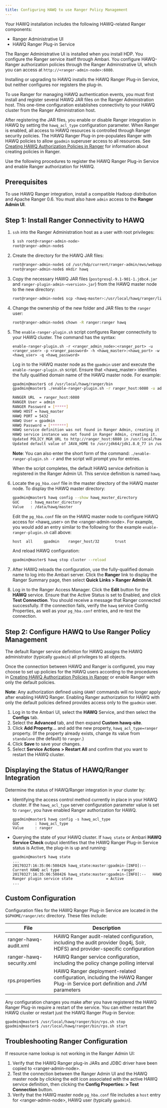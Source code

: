 ```yaml
---
title: Configuring HAWQ to use Ranger Policy Management
---
```


<!--
Licensed to the Apache Software Foundation (ASF) under one
or more contributor license agreements.  See the NOTICE file
distributed with this work for additional information
regarding copyright ownership.  The ASF licenses this file
to you under the Apache License, Version 2.0 (the
"License"); you may not use this file except in compliance
with the License.  You may obtain a copy of the License at

  http://www.apache.org/licenses/LICENSE-2.0

Unless required by applicable law or agreed to in writing,
software distributed under the License is distributed on an
"AS IS" BASIS, WITHOUT WARRANTIES OR CONDITIONS OF ANY
KIND, either express or implied.  See the License for the
specific language governing permissions and limitations
under the License.
-->

Your HAWQ installation includes the following HAWQ-related Ranger components:

- Ranger Administrative UI
- HAWQ Ranger Plug-in Service

The Ranger Administrative UI is installed when you install HDP. You configure the Ranger service itself through Ambari. You configure HAWQ-Ranger authorization policies through the Ranger Administrative UI, which you can access at `http://<ranger-admin-node>:6080`. 

Installing or upgrading to HAWQ installs the HAWQ Ranger Plug-in Service, but neither configures nor registers the plug-in.  

To use Ranger for managing HAWQ authentication events, you must first install and register several HAWQ JAR files on the Ranger Administration host. This one-time configuration establishes connectivity to your HAWQ cluster from the Ranger Administration host. 

After registering the JAR files, you enable or disable Ranger integration in HAWQ by setting the `hawq_acl_type` configuration parameter. When Ranger is enabled, all access to HAWQ resources is controlled through Ranger security policies. The HAWQ Ranger Plug-in pre-populates Ranger with HAWQ policies to allow `gpadmin` superuser access to all resources. See [Creating HAWQ Authorization Policies in Ranger](ranger-policy-creation.html) for information about creating policies in Ranger.

Use the following procedures to register the HAWQ Ranger Plug-in Service and enable Ranger authorization for HAWQ.

## Prerequisites<a id="prereq"></a>
To use HAWQ Ranger integration, install a compatible Hadoop distribution and Apache Ranger 0.6. You must also have `admin` access to the **Ranger Admin UI**.

## Step 1: Install Ranger Connectivity to HAWQ<a id="jar"></a>
1. `ssh` into the Ranger Administration host as a user with root privileges:

    ``` bash
    $ ssh root@<ranger-admin-node>
    root@ranger-admin-node$ 
    ```
2. Create the directory for the HAWQ JAR files:

    ``` bash
    root@ranger-admin-node$ cd /usr/hdp/current/ranger-admin/ews/webapp/WEB-INF/classes/ranger-plugins
    root@ranger-admin-node$ mkdir hawq
    ```
3. Copy the necessary HAWQ JAR files (`postgresql-9.1-901-1.jdbc4.jar` and `ranger-plugin-admin-<version>.jar`) from the HAWQ master node to the new directory:

    ``` bash
    root@ranger-admin-node$ scp <hawq-master>:/usr/local/hawq/ranger/lib/*.jar ./hawq
    ```
4. Change the ownership of the new folder and JAR files to the `ranger` user:

    ``` bash
    root@ranger-admin-node$ chown -R ranger:ranger hawq
    ```
5. The `enable-ranger-plugin.sh` script configures Ranger connectivity to your HAWQ cluster. The command has the syntax:

    ``` pre
    enable-ranger-plugin.sh -r <ranger_admin_node>:<ranger_port> -u <ranger_user> -p <ranger_password> -h <hawq_master>:<hawq_port> -w <hawq_user> -q <hawq_password>
    ```

    Log in to the HAWQ master node as the `gpadmin` user and execute the `enable-ranger-plugin.sh` script. Ensure that \<hawq_master\> identifies the fully qualified domain name of the HAWQ master node. For example:

    ``` bash
    gpadmin@master$ cd /usr/local/hawq/ranger/bin
    gpadmin@master$ ./enable-ranger-plugin.sh -r ranger_host:6080 -u admin -p admin -h hawq_master:5432 -w gpadmin -q gpadmin

    RANGER URL  = ranger_host:6080
    RANGER User = admin
    RANGER Password = [*****]
    HAWQ HOST = hawq_master
    HAWQ PORT = 5432
    HAWQ User = gpadmin
    HAWQ Password = [*******]
    HAWQ service definition was not found in Ranger Admin, creating it by uploading /usr/local/hawq_<version>/ranger/etc/ranger-servicedef-hawq.json
    HAWQ service instance was not found in Ranger Admin, creating it.
    Updated POLICY_MGR_URL to http://ranger_host:6080 in /usr/local/hawq_<version>/ranger/etc/rps.properties
    Updated default value of JAVA_HOME to /usr/jdk64/jdk1.8.0_77 in /usr/local/hawq_<version>/ranger/etc/rps.properties
    ```
    
    **Note**: You can also enter the short form of the command: `./enable-ranger-plugin.sh -r` and the script will prompt you for entries.
    
    When the script completes, the default HAWQ service definition is registered in the Ranger Admin UI. This service definition is named `hawq`.

6. Locate the `pg_hba.conf` file in the master directory of the HAWQ master node. To display the HAWQ master directory:
 
    ``` bash
    gpadmin@master$ hawq config --show hawq_master_directory
    GUC		: hawq_master_directory
    Value	: /data/hawq/master
    ```

    Edit the `pg_hba.conf` file on the HAWQ master node to configure HAWQ access for \<hawq_user\> on the \<ranger-admin-node\>. For example, you would add an entry similar to the following for the example `enable-ranger-plugin.sh` call above:

    ``` bash
    host  all     gpadmin    ranger_host/32       trust
    ```

    And reload HAWQ configuration:

    ``` bash
    gpadmin@master$ hawq stop cluster --reload
    ```

7.  After HAWQ reloads the configuration, use the fully-qualified domain name to log into the Ambari server. Click the **Ranger** link to display the Ranger Summary page, then select **Quick Links > Ranger Admin UI**. 

8.  Log in to the Ranger Access Manager. Click the **Edit** button for the **HAWQ** service. Ensure that the Active Status is set to Enabled, and click **Test Connection**. You should receive a message that Ranger connected successfully.  If the connection fails, verify the `hawq` service Config Properties, as well as your `pg_hba.conf` entries, and re-test the connection.

## Step 2: Configure HAWQ to Use Ranger Policy Management<a id="enable"></a>

The default Ranger service definition for HAWQ assigns the HAWQ administrator (typically `gpadmin`) all privileges to all objects. 

Once the connection between HAWQ and Ranger is configured, you may choose to set up policies for the HAWQ users according to the procedures in [Creating HAWQ Authorization Policies in Ranger](ranger-policy-creation.html) or enable Ranger with only the default policies. 

**Note**: Any authorization defined using `GRANT` commands will no longer apply after enabling HAWQ Ranger. Enabling Ranger authorization for HAWQ with only the default policies defined provides access only to the `gpadmin` user.

1. Log in to the Ambari UI, select the **HAWQ** Service, and then select the **Configs** tab.
2. Select the **Advanced** tab, and then expand **Custom hawq-site**.
4. Click **Add Property...** and add the new property, `hawq_acl_type=ranger` property. (If the property already exists, change its value from `standalone` (the default) to `ranger`.)
5. Click **Save** to save your changes.
6. Select **Service Actions > Restart All** and confirm that you want to restart the HAWQ cluster.


## Displaying the Status of HAWQ/Ranger Integration<a id="rpsadminstate"></a>

Determine the status of HAWQ/Ranger integration in your cluster by:

- Identifying the access control method currently in place in your HAWQ cluster. If the `hawq_acl_type` server configuration parameter value is  set to `ranger`, you have enabled Ranger authorization for HAWQ.

    ``` shell
    gpadmin@master$ hawq config -s hawq_acl_type
    GUC       : hawq_acl_type
    Value     : ranger
    ```

- Querying the state of your HAWQ cluster. If `hawq state` or Ambari **HAWQ Service Check** output identifies that the HAWQ Ranger Plug-in Service status is Active, the plug-in is up and running:

    ``` shell
    gpadmin@master$ hawq state
    ...
    20170327:16:35:06:508426 hawq_state:master:gpadmin-[INFO]:--   Current HAWQ acl type                          = ranger
    20170327:16:35:06:508426 hawq_state:master:gpadmin-[INFO]:--   HAWQ Ranger plugin service state               = Active
    ...
    ```

##  Custom Configuration<a id="customconfig"></a>

Configuration files for the HAWQ Ranger Plug-in Service are located in the `$GPHOME/ranger/etc` directory. These files include:

| File     |  Description     |
|-------------|---------------------------|
| ranger-hawq-audit.xml |  HAWQ Ranger audit-related configuration, including the audit provider (log4j, Solr, HDFS) and provider-specific configuration |
| ranger-hawq-security.xml |  HAWQ Ranger service configuration, including the policy change polling interval |
| rps.properties |  HAWQ Ranger deployment-related configuration, including the HAWQ Ranger Plug-in Service port definition and JVM parameters|

Any configuration changes you make after you have registered the HAWQ Ranger Plug-in require a restart of the service. You can either restart the HAWQ cluster or restart just the HAWQ Ranger Plug-in Service:

``` shell
gpadmin@master$ /usr/local/hawq/ranger/bin/rps.sh stop
gpadmin@master$ /usr/local/hawq/ranger/bin/rps.sh start
```

##  Troubleshooting Ranger Configuration<a id="troubleshoot"></a>

If resource name lookup is not working in the Ranger Admin UI:

1. Verify that the HAWQ Ranger plug-in JARs and JDBC driver have been copied to \<ranger-admin-node\>.
2. Test the connection between the Ranger Admin UI and the HAWQ master node by clicking the edit icon associated with the active HAWQ service definition, then clicking the **Config Properties: > Test Connection** button.
3. Verify that the HAWQ master node `pg_hba.conf` file includes a `host` entry for \<ranger-admin-node\>, HAWQ user (typically `gpadmin`).

